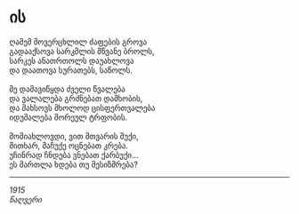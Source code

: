 # ის

ღამემ მოვერცხლილ ძაფების გროვა\
გადააქსოვა სარკმლის მწვანე ბროლს,\
სარკეს ანათრთოლს დაუახლოვა\
და დაათოვა სურათებს, საწოლს.\
\
მე დამავიწყდა ძველი წვალება\
და ვალალება გრძნებათ დამხობის,\
და მახსოვს მხოლოდ ცისფერთვალება\
იდუმალება შორეულ ტრფობის.\
\
მომიახლოვდი, ვით მთვარის შუქი,\
მითხარ, მაჩუქე ოცნებათ კრება.\
უჩინრად ჩნდება ვნებათ ქარბუქი...\
ეს მართლა ხდება თუ მესიზმრება?

***

_1915_\
_წაღვერი_
